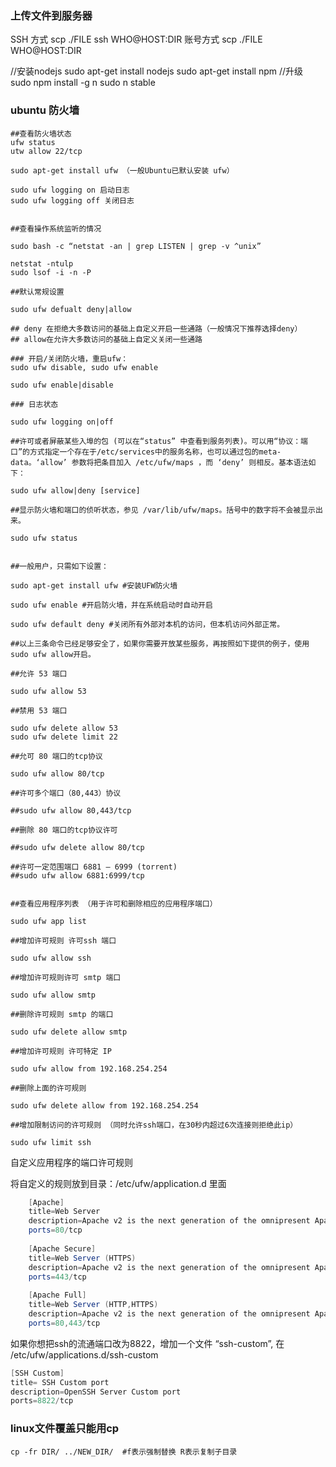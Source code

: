### 上传文件到服务器
SSH 方式 scp ./FILE ssh WHO@HOST:DIR
账号方式 scp ./FILE WHO@HOST:DIR

//安装nodejs
sudo apt-get install nodejs
sudo apt-get install npm
//升级
sudo npm install -g n 
sudo n stable

### ubuntu 防火墙
```shell
##查看防火墙状态
ufw status 
utw allow 22/tcp

sudo apt-get install ufw （一般Ubuntu已默认安装 ufw）

sudo ufw logging on 启动日志
sudo ufw logging off 关闭日志


##查看操作系统监听的情况

sudo bash -c “netstat -an | grep LISTEN | grep -v ^unix”
 
netstat -ntulp
sudo lsof -i -n -P
 
##默认常规设置
 
sudo ufw defualt deny|allow 
 
## deny 在拒绝大多数访问的基础上自定义开启一些通路（一般情况下推荐选择deny）
## allow在允许大多数访问的基础上自定义关闭一些通路
 
### 开启/关闭防火墙，重启ufw： 
sudo ufw disable, sudo ufw enable

sudo ufw enable|disable

### 日志状态

sudo ufw logging on|off

##许可或者屏蔽某些入埠的包 (可以在“status” 中查看到服务列表)。可以用“协议：端口”的方式指定一个存在于/etc/services中的服务名称，也可以通过包的meta-data。‘allow’ 参数将把条目加入 /etc/ufw/maps ，而 ‘deny’ 则相反。基本语法如下：

sudo ufw allow|deny [service]

##显示防火墙和端口的侦听状态，参见 /var/lib/ufw/maps。括号中的数字将不会被显示出来。

sudo ufw status
 
 
##一般用户，只需如下设置：

sudo apt-get install ufw #安装UFW防火墙

sudo ufw enable #开启防火墙，并在系统启动时自动开启

sudo ufw default deny #关闭所有外部对本机的访问，但本机访问外部正常。

##以上三条命令已经足够安全了，如果你需要开放某些服务，再按照如下提供的例子，使用 sudo ufw allow开启。

##允许 53 端口

sudo ufw allow 53

##禁用 53 端口

sudo ufw delete allow 53
sudo ufw delete limit 22
 
##允可 80 端口的tcp协议

sudo ufw allow 80/tcp
 
##许可多个端口（80,443）协议
 
##sudo ufw allow 80,443/tcp

##删除 80 端口的tcp协议许可

##sudo ufw delete allow 80/tcp
    
##许可一定范围端口 6881 – 6999 (torrent)
##sudo ufw allow 6881:6999/tcp
 
 
##查看应用程序列表 （用于许可和删除相应的应用程序端口）
 
sudo ufw app list

##增加许可规则 许可ssh 端口
 
sudo ufw allow ssh
 
##增加许可规则许可 smtp 端口

sudo ufw allow smtp

##删除许可规则 smtp 的端口

sudo ufw delete allow smtp

##增加许可规则 许可特定 IP

sudo ufw allow from 192.168.254.254

##删除上面的许可规则

sudo ufw delete allow from 192.168.254.254
 
##增加限制访问的许可规则 （同时允许ssh端口，在30秒内超过6次连接则拒绝此ip）
 
sudo ufw limit ssh
```
 
自定义应用程序的端口许可规则
 
将自定义的规则放到目录：/etc/ufw/application.d 里面

```java
    [Apache]  
    title=Web Server  
    description=Apache v2 is the next generation of the omnipresent Apache web server.  
    ports=80/tcp  
    
    [Apache Secure]  
    title=Web Server (HTTPS)  
    description=Apache v2 is the next generation of the omnipresent Apache web server.  
    ports=443/tcp  
    
    [Apache Full]  
    title=Web Server (HTTP,HTTPS)  
    description=Apache v2 is the next generation of the omnipresent Apache web server.  
    ports=80,443/tcp 
```

如果你想把ssh的流通端口改为8822，增加一个文件 “ssh-custom”, 在 /etc/ufw/applications.d/ssh-custom
```java
[SSH Custom]  
title= SSH Custom port  
description=OpenSSH Server Custom port  
ports=8822/tcp 
```

### linux文件覆盖只能用cp
```shell
cp -fr DIR/ ../NEW_DIR/  #f表示强制替换 R表示复制子目录
```
